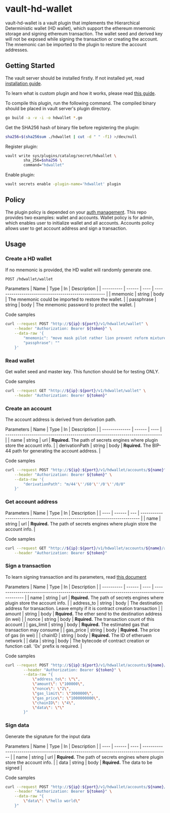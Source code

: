 # vault-hd-wallet
 
vault-hd-wallet is a vault plugin that implements the Hierarchical Deterministic wallet (HD wallet), which support the ethereum mnemonic storage and signing ethereum transaction. The wallet seed and derived key will not be exposed while signing the transaction or creating the account. The mnemonic can be imported to the plugin to restore the account addresses.

## Getting Started

The vault server should be installed firstly. If not installed yet, read [installation guide](https://learn.hashicorp.com/tutorials/vault/getting-started-install). 

To learn what is custom plugin and how it works, please read [this guide](https://learn.hashicorp.com/tutorials/vault/plugin-backends).

To compile this plugin, run the following command. The compiled binary should be placed in vault server's plugin directory.

``` bash
go build -a -v -i -o hdwallet *.go
```

Get the SHA256 hash of binary file before registering the plugin:

``` bash
sha256=$(sha256sum ./hdwallet | cut -d " " -f1) >/dev/null
```

Register plugin:

``` bash
vault write sys/plugins/catalog/secret/hdwallet \
        sha_256=$sha256 \
        command="hdwallet"
```

Enable plugin:

``` bash
vault secrets enable -plugin-name='hdwallet' plugin
```

## Policy

The plugin policy is depended on your [auth management](https://learn.hashicorp.com/tutorials/vault/identity?in=vault/auth-methods). This repo provides two examples: wallet and accounts. Wallet policy is for admin, which enables user to initialize wallet and all accounts. Accounts policy allows user to get account address and sign a transaction.

## Usage

### Create a HD wallet

If no mnemonic is provided, the HD wallet will randomly generate one.

``` bash
POST /hdwallet/wallet
```

Parameters
| Name       | Type   | In   | Description                                           |
| ---------- | ------ | ---- | ----------------------------------------------------- |
| mnemonic   | string | body | The mnemonic could be imported to restore the wallet. |
| passphrase | string | body | The mnemonic password to protect the wallet.          |

Code samples

``` bash
curl --request POST "http://${ip}:${port}/v1/hdwallet/wallet" \
    --header "Authorization: Bearer ${token}" \
    --data-raw '{
        "mnemonic": "move mask pilot rather lion prevent reform mixture valve appear drop soap section pass jelly capital limb produce enough smooth nature cricket elevator jeans",
        "passphrase": ""
    }'
```

### Read wallet

Get wallet seed and master key. This function should be for testing ONLY.

Code samples

```bash
curl --request GET "http://${ip}:${port}/v1/hdwallet/wallet" \
    --header "Authorization: Bearer ${token}"
```

### Create an account

The account address is derived from derivation path.

Parameters
| Name           | Type   | In   | Description                                                                   |
| -------------- | ------ | ---- | ----------------------------------------------------------------------------- |
| name           | string | url  | **Rquired.** The path of secrets engines where plugin store the account info. |
| derivationPath | string | body | **Rquired.** The BIP-44 path for generating the account address.              |

Code samples

```bash
curl --request POST "http://${ip}:${port}/v1/hdwallet/accounts/${name}" \
    --header "Authorization: Bearer ${token}" \
    --data-raw '{
        "derivationPath": "m/44'\''/60'\''/0'\''/0/0"
    }'
```

### Get account address

Parameters
| Name | Type   | In  | Description                                                                   |
| ---- | ------ | --- | ----------------------------------------------------------------------------- |
| name | string | url | **Rquired.** The path of secrets engines where plugin store the account info. |

Code samples

```bash
curl --request GET "http://${ip}:${port}/v1/hdwallet/accounts/${name}/address" \
    --header "Authorization: Bearer ${token}"
```

### Sign a transaction

To learn signing transaction and its parameters, read [this document](https://web3js.readthedocs.io/en/v1.2.0/web3-eth.html#signtransaction)

Parameters
| Name       | Type   | In   | Description                                                                                 |
| ---------- | ------ | ---- | ------------------------------------------------------------------------------------------- |
| name       | string | url  | **Rquired.** The path of secrets engines where plugin store the account info.               |
| address_to | string | body | The destination address for transaction. Leave empty if it is contract creation transaction |
| amount     | string | body | **Rquired.** The ether send to the destination address (in wei)                             |
| nonce      | string | body | **Rquired.** The transaction count of this account                                          |
| gas_limit  | string | body | **Rquired.** The estimated gas that transaction may consume                                 |
| gas_price  | string | body | **Rquired.** The price of gas (in wei)                                                      |
| chainID    | string | body | **Rquired.** The ID of etheruem network                                                     |
| data       | string | body | The bytecode of contract creation or function call. '0x' prefix is required.                |

Code samples

```bash
curl --request POST "http://${ip}:${port}/v1/hdwallet/accounts/${name}/sign-tx" \
        --header "Authorization: Bearer ${token}" \
        --data-raw "{
            \"address_to\": \"\",
            \"amount\": \"100000\",
            \"nonce\": \"2\",
            \"gas_limit\": \"3000000\",
            \"gas_price\": \"1000000000\",
            \"chainID\": \"4\",
            \"data\": \"\"
        }"
```

### Sign data

Generate the signature for the input data

Parameters
| Name | Type   | In   | Description                                                                                |
| ---- | ------ | ---- | ------------------------------------------------------------------------------------------ |
| name | string | url  | **Rquired.** The path of secrets engines where plugin store the account info.              |
| data | string | body | **Rquired.** The data to be signed |


Code samples

```bash
curl --request POST "http://${ip}:${port}/v1/hdwallet/accounts/${name}/sign" \
    --header "Authorization: Bearer ${token}" \
    --data-raw "{
        \"data\": \"hello world\"
    }"
```

